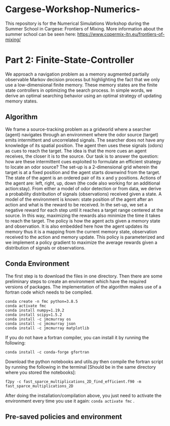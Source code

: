 # Cargese-Workshop-Numerics-

This repository is for the Numerical Simulations Workshop during the Summer School in Cargese: Frontiers of Mixing.
More information about the summer school can be seen here: https://www.copermix-itn.eu/frontiers-of-mixing/

# Part 2: Finite-State-Controller
We approach a navigation problem as a memory augmented partially observable Markov decision process but highlighting the fact that we only use a low-dimensional finite memory. These memory states are the finite state controllers in optimizing the search process. In simple words, we derive an optimal searching behavior using an optimal strategy of updating memory states.
## Algorithm
We frame a source-tracking problem as a gridworld where a searcher (agent) navigates through an environment where the odor source (target) emits intermittent and uncorrelated signals. The searcher does not have any knowledge of its spatial position. The agent then uses these signals (odors) as cues to reach the target. The idea is that the more cues an agent receives, the closer it is to the source. Our task is to answer the question: how are these intermittent cues exploited to formulate an efficient strategy to locate an odor source? The set-up is a 2-dimensional grid wherein the target is at a fixed position and the agent starts downwind from the target. The state of the agent is an ordered pair of its x and y positions. Actions of the agent are: left, right, up, down (the code also working for an additional action:stay). From either a model of odor detection or from data, we derive a probability distribution of signals (observations) received given a state. A model of the environment is known: state position of the agent after an action and what is the reward to be received. In the set-up, we set a negative reward for each step until it reaches a target range centered at the source. In this way, maximizing the rewards also minimize the time it takes to reach the target. The policy is how the agent acts given a memory state and observation. It is also embedded here how the agent updates its memory thus it is a mapping from the current memory state, observation received to the action and memory update. This policy is parameterized and we implement a policy gradient to maximize the average rewards given a distribution of signals or observations. 
## Conda Environment
The first step is to download the files in one directory. Then there are some preliminary steps to create an environment which have the required versions of packages. The implementation of the algorithm makes use of a fortran code which needs to be compiled. 
```
conda create -n fmc python=3.8.5
conda activate fmc
conda install numpy=1.19.2
conda install scipy=1.5.2
conda install -c jmcmurray os
conda install -c jmcmurray json
conda install -c jmcmurray matplotlib
```

If you do not have a fortran compiler, you can install it by running the following:
```
conda install -c conda-forge gfortran
```
Download the python notebooks and utils.py then compile the fortran script by running the following in the terminal [Should be in the same directory where you stored the notebooks]:
```
f2py -c fast_sparce_multiplications_2D_find_efficient.f90 -m fast_sparce_multiplications_2D
```
After doing the installation/compilation above, you just need to activate the environment every time you use it again: `conda activate fmc` .

## Pre-saved policies and environment
